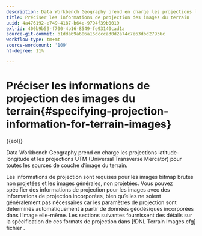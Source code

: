 ```yaml
---
description: Data Workbench Geography prend en charge les projections latitude-longitude et les projections UTM (Universal Transverse Mercator) pour toutes les sources de couche d’image du terrain.
title: Préciser les informations de projection des images du terrain
uuid: 4a476192-e749-4187-b64e-9794f39b0019
exl-id: 400b9b59-f700-4b16-8549-fe93140cad1a
source-git-commit: b1dda69a606a16dccca30d2a74c7e63dbd27936c
workflow-type: tm+mt
source-wordcount: '109'
ht-degree: 11%

---
```


# Préciser les informations de projection des images du terrain{#specifying-projection-information-for-terrain-images}

{{eol}}

Data Workbench Geography prend en charge les projections latitude-longitude et les projections UTM (Universal Transverse Mercator) pour toutes les sources de couche d’image du terrain.

Les informations de projection sont requises pour les images bitmap brutes non projetées et les images générales, non projetées. Vous pouvez spécifier des informations de projection pour les images avec des informations de projection incorporées, bien qu’elles ne soient généralement pas nécessaires car les paramètres de projection sont déterminés automatiquement à partir de données géodésiques incorporées dans l’image elle-même. Les sections suivantes fournissent des détails sur la spécification de ces formats de projection dans [!DNL Terrain Images.cfg] fichier .

